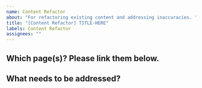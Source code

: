 ```yaml
---
name: Content Refactor
about: "For refactoring existing content and addressing inaccuracies. "
title: "[Content Refactor] TITLE-HERE"
labels: Content Refactor
assignees: ""
---
```


## Which page(s)? Please link them below.

## What needs to be addressed?
